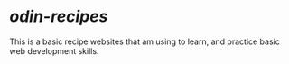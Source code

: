 # ***odin-recipes***
This is a basic recipe websites that am using to learn, and practice basic web development skills.  

